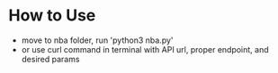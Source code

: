# How to Use
  * move to nba folder, run 'python3 nba.py'
  * or use curl command in terminal with API url, proper endpoint, and desired params 
